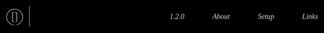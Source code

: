 <!DOCTYPE html>
<html lang="en">

<head>
    <meta charset="UTF-8" />
    <meta http-equiv="X-UA-Compatible" content="IE=edge" />
    <meta name="viewport" content="width=device-width, initial-scale=1.0" />
    <link rel="stylesheet" href="./style.css" />
    <link rel="stylesheet" href="./assets/common.css" />
    <link rel="stylesheet" href="https://cdnjs.cloudflare.com/ajax/libs/font-awesome/6.2.1/css/all.min.css"
        integrity="sha512-MV7K8+y+gLIBoVD59lQIYicR65iaqukzvf/nwasF0nqhPay5w/9lJmVM2hMDcnK1OnMGCdVK+iQrJ7lzPJQd1w=="
        crossorigin="anonymous" referrerpolicy="no-referrer" />
    <link rel="stylesheet" href="https://fonts.googleapis.com/icon?family=Material+Icons" />
    <link href="https://fonts.googleapis.com/css2?family=Material+Symbols+Outlined" rel="stylesheet" />
    <title>Aoi.Parser</title>
</head>

<style>
    @import url("https://fonts.cdnfonts.com/css/cascadia-code");

:root {
    --color-primary: #001e29;
    --menu-hover-primary: #00161a;
    --body-pseudo-display: none;
    --container-color: #2c2c2c;

    --variable-color: #ffb84d;
    --global-color: #ff4128;
    --comment-color: #6d6d6d;
    --operator-color: #72fff1;
    --string-color: #81ff8e;
    --number-color: #73eaff;
    --keyword-color: #43d0ff;
    --boolean-color: #62b1ff;
    --function-color: #5affd6;
    --class-color: #ffa7ec;
    --codeblock-text-color: rgb(173, 173, 173);

    --text-button-color: rgb(218, 218, 218);
    --text-button-color-alpha: rgba(218, 218, 218, var(--a, 0.5));
    --sidebar-bg-color: #1b3032;
    --sidebar-h0ver-bg: #0e2123;
    --color-primary-hover: #071c1e;
    --body-text-color: rgb(210, 210, 210);
}
* {
    margin: 0;
    padding: 0;
    box-sizing: border-box;
    font-family: "Cascadia Code";
}
html,
body {
    height: 100%;
    width: 100%;
    background-color: #000000;
    color: #d4d4d4;
    scroll-behavior: smooth;
}

body {
    scroll-behavior: smooth;
    overflow: overlay;
}

::-webkit-scrollbar {
    width: 10px;
}

::-webkit-scrollbar-track {
    background: transparent;
}

::-webkit-scrollbar-thumb {
    background-color: transparent;
    border: 2px solid #d4d4d434;
    border-radius: 10px;
}

::-webkit-scrollbar-thumb:hover {
    background-color: #d4d4d4;
}

.navbar {
    height: 100px;
    width: 100%;
    background-color: rgba(0, 0, 0, 0.454);
    backdrop-filter: blur(10px);
    position: fixed;
    top: 0;
    left: 0;
    display: flex;
    justify-content: space-between;
    align-items: center;
    padding: 0 20px;
    z-index: 10;
}

.navbar .logo {
    max-width: 300px;
    width: 100%;
    height: 100px;
    object-fit: cover;
    object-position: center;
}

.navbar .links,.navbar .box,
.sidebar .links {
    display: flex;
    justify-content: space-around;
    align-items: center;
    height: 100%;
    width: 50%;
    font-size: 20px;
    gap: 20px;
}

.navbar .links {
    width: 100%;
}

.navbar .links .link,
.sidebar .links .link {
    text-decoration: none;
    color: #d4d4d4;
    transition: 500ms;
    font-style: italic;
    cursor: pointer;
}

.navbar .links .link:hover,
.sidebar .links .link:hover {
    color: #ff0000;
    transform: scale(1.2);
}

.navbar .links .link.active,
.sidebar .links .link.active {
    color: #ff0000;
}

.navbar .box .sidebarbtn {
    cursor: pointer;
    width: 20px;
    height: 20px;
    color: #d4d4d4;
    transition: 500ms;
    position: relative;
}

.navbar .links .sidebarbtn:hover {
    color: #ff0000;
    transform: scale(1.2);
}

.line {
    height: 2px;
    width: 100%;
    background-color: #d4d4d4;
    margin-top: 4px;
}

.mid {
    width: 50%;
}

.sidebar {
    height: 100%;
    width: 0;
    max-width: 500px;
    background-image: linear-gradient(
        180deg,
        #d4d4d4 0%,
        #d4d4d4d8 50%,
        #d4d4d432 100%
    );
    color: #000000;
    position: fixed;
    top: 0;
    right: 0;
    display: flex;
    flex-direction: column;
    justify-content: flex-start;
    align-items: center;
    transition: 1s width, 500ms filter, 500ms opacity;
    filter: blur(5px);
    opacity: 0;
    z-index: 15;
}

.sidebar .links {
    width: 100%;
    height: 50%;
    flex-direction: column;
    justify-content: space-evenly;
    align-items: center;
    margin-top: 50px;
}

.sidebar .links .link {
    color: #000000;
    font-size: 25px;
}

.closebtn {
    cursor: pointer;
    width: 30px;
    height: 30px;
    color: #000000;
    transition: 500ms;
    position: absolute;
    top: 0;
    left: 0;
    padding: 20px;
    background-color: rgba(0, 0, 0, 0.5);
    display: flex;
    justify-content: center;
    align-items: center;
    font-size: 30px;
}


.stats {
    display: flex;
    flex-direction: row;
    justify-content: space-evenly;
    align-items: center;
    position: absolute;
    bottom: 0;
    width: 100%;
    height: 100px;
    background-color: rgba(0, 0, 0, 0.5);
    backdrop-filter: blur(10px);
    flex-wrap: wrap;
}

.stats .stat {
    display: flex;
    flex-direction: row;
    justify-content: space-between;
    align-items: center;
    gap: 10px;
    font-size: 30px;
    font-weight: 900;
    font-style: italic;
    color: #d4d4d4;
}

.stats .stat .stathead {
    font-size: 20px;
}

.stats .stat .statcontent {
    font-size: 20px;
    font-weight: 400;
    font-style: italic;
}

.container {
    display: flex;
    justify-content: center;
    align-items: center;
    flex-direction: column;
    margin-top: 100px;
    width: 100%;
    height: auto;
    min-height: 75vh;
    /* flex-wrap: nowrap; */
}

.main {
    width: 100%;
    height: 100vh;
}

.mainlogo {
    width: 100%;
    height: 100%;
    background-image: url(./assets/logo.gif);
    background-size: cover;
    background-position: center;
    background-repeat: no-repeat;
    background-attachment: fixed;
    position: relative;
}

.about,
.setup {
    width: 100%;
    height: 100vh;
    display: flex;
    justify-content: center;
    align-items: center;
    flex-direction: column;
    gap: 50px;
}
.about {
    background-image: linear-gradient(180deg, #d4d4d47d, #000000);
}

.head {
    color: #ff0000;
    font-size: 60px;
    font-style: italic;
    font-weight: bolder;
}

.content {
    font-size: 30px;
}

.options {
    display: flex;
    flex-direction: column;
    justify-content: center;
    align-items: center;
    gap: 20px;
    font-size: 30px;
    font-weight: 900;
}

.options .op {
    display: flex;
    flex-direction: row;
    justify-content: center;
    align-items: center;
    gap: 40px;
}

.options strong {
    font-style: italic;
}

.platforms {
    font-size: 30px;
    font-weight: 900;
    display: flex;
    flex-direction: column;
    justify-content: center;
    align-items: center;
    font-style: italic;
    gap: 20px;
}

.platforms a {
    text-decoration: none;
    color: #d4d4d4;
    transition: 500ms;
    font-size: 40px;
}

.platforms a:hover {
    color: #ff0000;
    transform: scale(1.2);
}

.platforms .links {
    width: 100%;
    display: flex;
    flex-direction: row;
    justify-content: center;
    align-items: center;
    gap: 20px;
}

.setup {
    background-color: #000000;
    height: 100%;
}

.codeblock {
    display: flex;
    flex-direction: column;
    align-items: baseline;
    width: 75%;
    margin-left: auto;
    margin-right: auto;
    word-wrap: break-word;
    height: auto;
    padding: 20px;
    background-color: rgba(183, 183, 183, 0.169);
}

.codeblock .copyButton {
    float: right;
    transition: 500ms;
    color: rgb(56, 56, 56);
}

.codeblock .copyButton i {
    cursor: pointer;
    transition: 0.5s;
}

.codeblock .copyButton i:hover {
    transform: scale(1.1);
}

.codeblock .code {
    display: block;
    box-sizing: border-box;
    margin-top: 30px;
    font-size: 20px;
    width: 75%;
    height: auto;
    color: var(--codeblock-text-color);
    word-wrap: break-word;
    left: 0;
    float: left;
    text-align: left;
    margin-left: 60px;
}

.codeblock code span {
    word-wrap: break-word;
}

.keyword {
    color: var(--keyword-color);
}

.string {
    color: var(--string-color);
}

.number {
    color: var(--number-color);
}

.comment {
    color: var(--comment-color);
}

.global {
    color: var(--global-color);
}

.boolean {
    color: var(--boolean-color);
}

.variable,
.object {
    color: var(--variable-color);
}

.object {
    font-style: italic;
}

.class {
    color: var(--class-color);
}

.function {
    color: var(--function-color);
}

.linker {
    background-image: linear-gradient(0deg, #d4d4d434, #000000);
    height: 100%;
    min-height: 75vh;
    width: 100%;
    display: flex;
    flex-direction: column;
    justify-content: center;
    align-items: center;
}

.linker .links {
    margin-top: 50px;
    flex-direction: column;
    display: flex;
    justify-content: center;
    align-items: center;
    height: 100%;
    width: 100%;
    gap: 50px;
}

.linker .links .link {
    color: #d4d4d4;
    font-size: 30px;
    text-decoration: none;
    transition: 500ms;
}

.linker .links .link:hover {
    color: #ff0000;
    transform: scale(1.2);
}

.linksbtn {
    display: flex;
    flex-direction: column;
    justify-content: center;
    align-items: center;
    font-size: 20px;
}

@media screen and (max-width: 720px) {
    .mainlogo {
        background-size: contain;
        height: 75vh;
    }
    .stats .stats {
        font-size: 10px;
    }
    .stats .stat .stathead {
        font-size: 15px;
    }

    .stats .stat .statcontent {
        font-size: 10px;
    }

    .head {
        font-size: 30px;
    }

    .codeblock .code {
        font-size: 10px;
    }

    .opt {
        font-size: 10px;
    }

    .content {
        font-size: 10px;
    }

    .options {
        font-size: 20px;
    }

    .platforms,
    .platforms a {
        font-size: 20px;
    }

    .link {
        font-size: 20px;
    }

    .linker .links .link {
        font-size: 15px;
    }

    .copyright {
        font-size: 10px;
    }

    .linker .links {
        gap: 5px;
    }
    .setup {
        gap: 10px;
    }

    .codeblock .copyButton {
        width: 10px;
        height: 10px;
    }

    #copy {
        font-size: 20px;
    }
}

</style>
<body>
    <div class="navbar">
        <a class="logo" href="#"><img src="./docs/assets/logo.gif" alt="" class="logo" /></a>
        <div class="box">
            <div class="links">
                <a class="link" href="./changelogs">1.2.0</a>
                <a href="#about" class="link">About</a>
                <a href="#setup" class="link">Setup</a>
                <a href="#links" class="link">Links</a>
            </div>
        </div>
    </div>
    <div class="container">
        <div class="main">
            <div class="mainlogo">
                <div class="stats">
                    <div class="stat">
                        <div class="stathead">Version:</div>
                        <div class="statcontent">1.2.0</div>
                    </div>
                    <div class="stat">
                        <div class="stathead">Downloads:</div>
                        <div class="statcontent ddd">0</div>
                    </div>
                    <div class="stat">
                        <div class="stathead">License:</div>
                        <div class="statcontent">Apache-2.0</div>
                    </div>
                    <div class="stat">
                        <div class="stathead">Maintainer:</div>
                        <div class="statcontent">USERSATOSHI</div>
                    </div>
                </div>
            </div>
        </div>
        <div class="about" id="about">
            <div class="head">Aoi.Parser</div>
            <div class="content">
                An aoi.js plugin that makes writing parsers way easier and
                readable.
            </div>
            <div class="options">
                Available options:
                <div class="opt">
                    <strong>1) Message Parser.</strong>
                    <strong>2) ChatInput Option Parser</strong>
                </div>
            </div>
            <div class="platforms">
                Available on:
                <div class="links">
                    <a href="https://www.npmjs.com/package/aoi.parser" target="_blank"><i
                            class="fa-brands fa-npm"></i></a>
                    <a href="https://github.com/usersatoshi/parsers" target="_blank"><i
                            class="fa-brands fa-github"></i></a>
                </div>
            </div>
        </div>
        <div class="setup" id="setup">
            <div class="head">Setup</div>
            <br />
            <div class="content">Installation</div>
            <div class="codeblock">
                <div class="copyButton" data-id="npm">
                    <i class="material-icons" id="copy">content_copy</i>
                </div>
                <code class="code" id="npm">
                        <span class="variable">npm</span>
                        <span class="function">i</span>
                        <span class="global">aoi.parser</span>
                    </code>
            </div>
            <div class="content">Setup</div>
            <div class="codeblock">
                <div class="copyButton" data-id="bsetup">
                    <i class="material-icons" id="copy">content_copy</i>
                </div>
                <code class="code" id="bsetup">
                        <span class="keyword">const</span>
                        { <span class="class">Util</span> } =
                        <span class="global">require</span>(
                        <span class="string" style="font-style:italic;">'aoi.js'</span>
                        );
                        <br />
                        <span class="keyword">const</span>
                        { <span class="function">setup</span> } =
                        <span class="global">require</span>(
                        <span class="string" style="font-style:italic;">'aoi.parser'</span>
                        );
                        <br />
                        <br />
                        <span class="comment"
                            >/*<br />This will update All the parsers in aoi.js<br />*/</span
                        >
                        <br />
                        <span class="function">setup</span>(<span class="class"
                            >Util</span
                        >);
                        <br />
                        <br />
                    </code>
            </div>
        </div>
        <div class="linker" id="links">
            <div class="head">Links</div>
            <div class="links">
                <a href="https://www.npmjs.com/package/aoi.parser" target="_blank" class="link">NPM</a>
                <a href="https://github.com/usersatoshi/parsers" target="_blank" class="link">Github</a>
                <a href="./docs" class="link">Documentation</a>
            </div>
        </div>
        <div class="footer">
            <div class="copyright">
                &copy; 2023 USERSATOSHI. All rights reserved.
            </div>
        </div>
                <script src="./assets/common.js"></script>
        <script src="./script.js"></script>

</body>
</html>